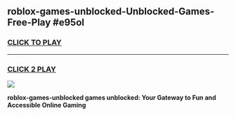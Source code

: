 
## roblox-games-unblocked-Unblocked-Games-Free-Play #e95ol
<h3>
<a href="https://us.freeplayer.one?title=roblox-games-unblocked&ref=9M">CLICK TO PLAY</a></h3>
<hr>

<h3>
<a href="https://us.freeplayer.one?title=roblox-games-unblocked&ref=9M">CLICK 2 PLAY</a>
  
</h3>

<a href="https://us.freeplayer.one?title=roblox-games-unblocked&ref=9M"><img src="https://clearcache.store/games.png"></a>


**roblox-games-unblocked games unblocked: Your Gateway to Fun and Accessible Online Gaming**
